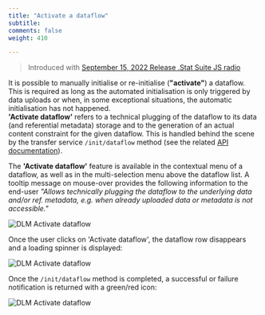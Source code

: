 ```yaml
---
title: "Activate a dataflow"
subtitle: 
comments: false
weight: 410

---
```


> Introduced with [September 15, 2022 Release .Stat Suite JS radio](https://sis-cc.gitlab.io/dotstatsuite-documentation/changelog/#september-15-2022)

It is possible to manually initialise or re-initialise (**"activate"**) a dataflow. This is required as long as the automated initialisation is only triggered by data uploads or when, in some exceptional situations, the automatic initialisation has not happened.  
**'Activate dataflow'** refers to a technical plugging of the dataflow to its data (and referential metadata) storage and to the generation of an actual content constraint for the given dataflow. This is handled behind the scene by the transfer service `/init/dataflow` method (see the related [API documentation](https://gitlab.com/sis-cc/.stat-suite/dotstatsuite-core-transfer#post-versioninitdataflow-initializes-database-objects-of-a-dataflow-in-datastore-database)).

The **'Activate dataflow'** feature is available in the contextual menu of a dataflow, as well as in the multi-selection menu above the dataflow list. A tooltip message on mouse-over provides the following information to the end-user *"Allows technically plugging the dataflow to the underlying data and/or ref. metadata, e.g. when already uploaded data or metadata is not accessible."*

![DLM Activate dataflow](/dotstatsuite-documentation/images/dlm-activate-dataflow1.png)

Once the user clicks on 'Activate dataflow', the dataflow row disappears and a loading spinner is displayed:

![DLM Activate dataflow](/dotstatsuite-documentation/images/dlm-activate-dataflow2.png)

Once the `/init/dataflow` method is completed, a successful or failure notification is returned with a green/red icon:

![DLM Activate dataflow](/dotstatsuite-documentation/images/dlm-activate-dataflow3.png)
